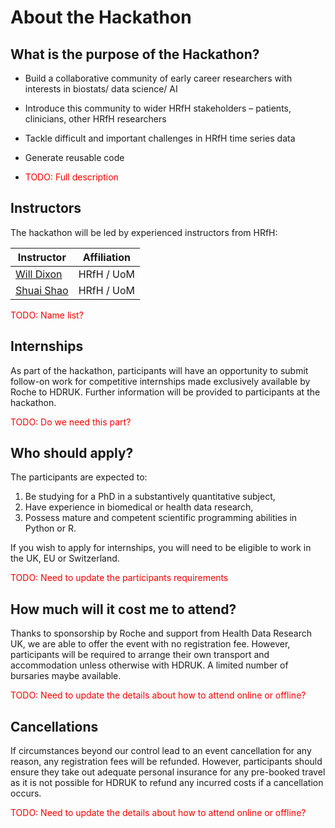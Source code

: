 # About the Hackathon

## What is the purpose of the Hackathon?

- Build a collaborative community of early career researchers with interests in biostats/ data science/ AI
- Introduce this community to wider HRfH stakeholders – patients, clinicians, other HRfH researchers
- Tackle difficult and important challenges in HRfH time series data
- Generate reusable code

- <span style="color:red">TODO: Full description</span>

## Instructors

The hackathon will be led by experienced instructors from HRfH:

| Instructor                                                      | Affiliation |
|-----------------------------------------------------------------|-------------|
| [Will Dixon](https://www.linkedin.com/in/will-dixon-8686094a/)  | HRfH / UoM  |
| [Shuai Shao](https://www.linkedin.com/in/shuai-shao-b632b3b6/)  | HRfH / UoM |
<span style="color:red">TODO: Name list?</span>

## Internships

As part of the hackathon, participants will have an opportunity to submit follow-on work for competitive internships made exclusively available by Roche to HDRUK. Further information will be provided to participants at the hackathon.

<span style="color:red">TODO: Do we need this part?</span>


## Who should apply?

The participants are expected to:

1. Be studying for a PhD in a substantively quantitative subject,
2. Have experience in biomedical or health data research,
3. Possess mature and competent scientific programming abilities in Python or R.

If you wish to apply for internships, you will need to be eligible to work in the UK, EU or Switzerland.

<span style="color:red">TODO: Need to update the participants requirements</span>

## How much will it cost me to attend?

Thanks to sponsorship by Roche and support from Health Data Research UK, we are able to offer the event with no registration fee. However, participants will be required to arrange their own transport and accommodation unless otherwise with HDRUK. A limited number of bursaries maybe available.

<span style="color:red">TODO: Need to update the details about how to attend online or offline?</span>

## Cancellations

If circumstances beyond our control lead to an event cancellation for any reason, any registration fees will be refunded. However, participants should ensure they take out adequate personal insurance for any pre-booked travel as it is not possible for HDRUK to refund any incurred costs if a cancellation occurs.

<span style="color:red">TODO: Need to update the details about how to attend online or offline?</span>
